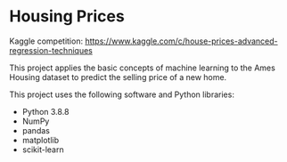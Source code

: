 # Housing Prices

Kaggle competition: https://www.kaggle.com/c/house-prices-advanced-regression-techniques

This project applies the basic concepts of machine learning to the Ames Housing dataset to predict the selling price of a new home. 

This project uses the following software and Python libraries:

- Python 3.8.8
- NumPy
- pandas
- matplotlib
- scikit-learn